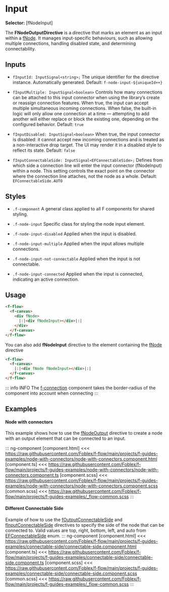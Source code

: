 ﻿# Input

**Selector:** [fNodeInput]

The **FNodeOutputDirective** is a directive that marks an element as an input within a [fNode](f-node-directive). It manages input-specific behaviours, such as allowing multiple connections, handling disabled state, and determining connectability.

## Inputs

  - `fInputId: InputSignal<string>;` The unique identifier for the directive instance. Automatically generated. Default: `f-node-input-${uniqueId++}`

  - `fInputMultiple: InputSignal<boolean>` Controls how many connections can be attached to this input connector when using the library’s create or reassign connection features. When true, the input can accept multiple simultaneous incoming connections. When false, the built-in logic will only allow one connection at a time — attempting to add another will either replace or block the existing one, depending on the configured behavior. Default: `true`

  - `fInputDisabled: InputSignal<boolean>` When true, the input connector is disabled: it cannot accept new incoming connections and is treated as a non-interactive drop target. The UI may render it in a disabled style to reflect its state. Default: `false`

  - `fInputConnectableSide: InputSignal<EFConnectableSide>;` Defines from which side a connection line will enter the input connector (fNodeInput) within a node. This setting controls the exact point on the connector where the connection line attaches, not the node as a whole. Default: `EFConnectableSide.AUTO`

## Styles

  - `.f-component` A general class applied to all F components for shared styling.

  - `.f-node-input` Specific class for styling the node input element.

  - `.f-node-input-disabled` Applied when the input is disabled.

  - `.f-node-input-multiple` Applied when the input allows multiple connections.

  - `.f-node-input-not-connectable` Applied when the input is not connectable.

  - `.f-node-input-connected` Applied when the input is connected, indicating an active connection.

## Usage

```html
<f-flow>
  <f-canvas>
    <div fNode>
      |:|<div fNodeInput></div>|:|
    </div>
  </f-canvas>
</f-flow>
```

You can also add **fNodeInput** directive to the element containing the [fNode](f-node-directive) directive
```html
<f-flow>
  <f-canvas>
    |:|<div fNode fNodeInput></div>|:|
  </f-canvas>
</f-flow>
```

::: info INFO
The [f-connection](f-connection-component) component takes the border-radius of the component into account when connecting
:::

## Examples

#### Node with connectors

This example shows how to use the [fNodeOutput](f-node-output-directive) directive to create a node with an output element that can be connected to an input.

::: ng-component <node-with-connectors></node-with-connectors>
[component.html] <<< https://raw.githubusercontent.com/Foblex/f-flow/main/projects/f-guides-examples/node-with-connectors/node-with-connectors.component.html
[component.ts] <<< https://raw.githubusercontent.com/Foblex/f-flow/main/projects/f-guides-examples/node-with-connectors/node-with-connectors.component.ts
[component.scss] <<< https://raw.githubusercontent.com/Foblex/f-flow/main/projects/f-guides-examples/node-with-connectors/node-with-connectors.component.scss
[common.scss] <<< https://raw.githubusercontent.com/Foblex/f-flow/main/projects/f-guides-examples/_flow-common.scss
:::

#### Different Connectable Side

Example of how to use the [fOutputConnectableSide](f-node-output-directive) and [fInputConnectableSide](f-node-input-directive) directives to specify the side of the node that can be connected to. Valid values are top, right, bottom, left, and auto from [EFConnectableSide](e-f-connectable-side) enum.
::: ng-component <connectable-side></connectable-side>
[component.html] <<< https://raw.githubusercontent.com/Foblex/f-flow/main/projects/f-guides-examples/connectable-side/connectable-side.component.html
[component.ts] <<< https://raw.githubusercontent.com/Foblex/f-flow/main/projects/f-guides-examples/connectable-side/connectable-side.component.ts
[component.scss] <<< https://raw.githubusercontent.com/Foblex/f-flow/main/projects/f-guides-examples/connectable-side/connectable-side.component.scss
[common.scss] <<< https://raw.githubusercontent.com/Foblex/f-flow/main/projects/f-guides-examples/_flow-common.scss
:::
